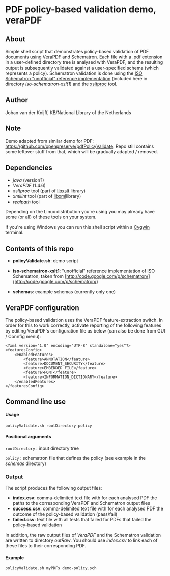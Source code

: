 # PDF policy-based validation demo, veraPDF

## About

Simple shell script that demonstrates policy-based validation of PDF documents using [VeraPDF](http://verapdf.org/) and Schematron. Each file with a .pdf extension in a user-defined directory tree is analysed with VeraPDF, and the resulting output is subsequently validated against a  user-specified schema (which represents a policy). Schematron validation is done using the [ISO Schematron "unofficial" reference implementation](http://code.google.com/p/schematron/) (included here in directory *iso-schematron-xslt1*) and the [xsltproc](http://xmlsoft.org/XSLT/xsltproc2.html) tool.

## Author
Johan van der Knijff, KB/National Library of the Netherlands

## Note

Demo adapted from similar demo for PDF: <https://github.com/openpreserve/pdfPolicyValidate>. Repo still contains some leftover stuff from that, which will be gradually adapted / removed.

## Dependencies

- *java* (version?)
- *VeraPDF*  (1.4.6)
- *xsltproc* tool (part of [libxslt](http://xmlsoft.org/XSLT/EXSLT/index.html) library)
- *xmllint* tool (part of [libxml](http://www.xmlsoft.org/)library)
- *realpath* tool

Depending on the Linux distribution you're using you may already have some (or all) of these tools on your system.

If you're using Windows you can run this shell script within a [Cygwin](http://www.cygwin.com/) terminal.

## Contents of this repo

- **policyValidate.sh**: demo script

- **iso-schematron-xslt1**: "unofficial" reference implementation of ISO Schematron, taken from [http://code.google.com/p/schematron/](http://code.google.com/p/schematron/)

- **schemas**: example schemas (currently only one)

<!--
- **errorcounts.py**: post-processing script that produces counts of unique (per analysed PDF) error codes and failed Schematron assertions

- **goGovdocsSelected.sh**: demonstrates combined use of *pdfPolicyValidate.sh* and *errorcounts.py*
-->

## VeraPDF configuration

The policy-based validation uses the VeraPDF feature-extraction switch. In order for this to work correctly, activate reporting of the following features by editing VeraPDF's configuration file as below (can also be done from GUI / Connfig menu):

    <?xml version="1.0" encoding="UTF-8" standalone="yes"?>
    <featuresConfig>
        <enabledFeatures>
            <feature>ANNOTATION</feature>
            <feature>DOCUMENT_SECURITY</feature>
            <feature>EMBEDDED_FILE</feature>
            <feature>FONT</feature>
            <feature>INFORMATION_DICTIONARY</feature>
        </enabledFeatures>
    </featuresConfig>


## Command line use

#### Usage

    policyValidate.sh rootDirectory policy

#### Positional arguments

`rootDirectory` : input directory tree

`policy` : schematron file that defines the policy (see example in the *schemas* directory)

### Output

The script produces the following output files:

- **index.csv**: comma-delimited text file with for each analysed PDF the paths to the corresponding VeraPDF and Schematron output files
- **success.csv**: comma-delimited text file with for each analysed PDF the outcome of the policy-based validation (pass/fail)
- **failed.csv**:  text file with all tests that failed for PDFs that failed the policy-based validation

In addition, the raw output files of *VeraPDF* and the Schematron validation are written to directory *outRaw*. You should use *index.csv* to link each of these files to their corresponding PDF. 

#### Example

`policyValidate.sh myPDFs demo-policy.sch`

<!--
## Post-processing
The *errorcounts.py* script analyses the output of the above script, and calculates counts of reported Preflight errors and failed Schematron assertions.

### Usage
     python errorcounts.py fileIn

where *fileIn* is the index file (*index.csv*). 

### Example
     python errorcounts.py index.csv

### Output
The script writes its results to two comma-separated files:

- **preflightErrorCounts.csv**: counts of each error code reported by Preflight (ascending order). Example:

<pre>
2.4.3,10309
7.1,6901
1.2.1,5932
2.4.1,5018
1.4.6,4311
1.2.5,4172
3.1.2,4096
7.11,4075
3.1.3,3773
</pre>

- **failedAssertCounts.csv**: counts of each failed Schematron assertion (ascending order). Example:

<pre>
"Mandatory fields missing from font descriptor dictionary",4096
"Error in font descriptor",3773
"Mandatory fields missing from font dictionary",3558
"Missing CIDSet entry in subset of composite font",960
"Encoding inconsistent with font",894
"Preflight exception",871
"Invalid CIDToGID",709
"Charset declaration missing in Type 1 subset",695
</pre>

Note that for both files the counts are based on *unique* error codes / failed assertions per *PDF*. This means that if, for example, a *PDF* results in 8 occurrences of error *3.1.2*, it only increases the error count in *preflightErrorCounts.csv* by 1.

-->

 
